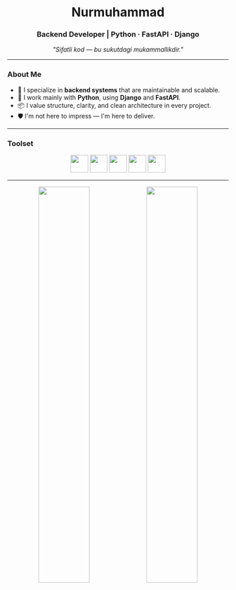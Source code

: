 <h1 align="center">Nurmuhammad</h1>
<h3 align="center">Backend Developer | Python · FastAPI · Django</h3>

<p align="center">
  <em>"Sifatli kod — bu sukutdagi mukammallikdir."</em>
</p>

---

### About Me

- 🧠 I specialize in **backend systems** that are maintainable and scalable.
- 🔧 I work mainly with **Python**, using **Django** and **FastAPI**.
- 📦 I value structure, clarity, and clean architecture in every project.
- 🛡 I'm not here to impress — I'm here to deliver.

---

### Toolset

<p align="center">
  <img src="https://cdn.jsdelivr.net/gh/devicons/devicon/icons/python/python-original.svg" width="40"/>
  <img src="https://cdn.jsdelivr.net/gh/devicons/devicon/icons/django/django-plain.svg" width="40"/>
  <img src="https://cdn.jsdelivr.net/gh/devicons/devicon/icons/fastapi/fastapi-original.svg" width="40"/>
  <img src="https://cdn.jsdelivr.net/gh/devicons/devicon/icons/postgresql/postgresql-original.svg" width="40"/>
  <img src="https://cdn.jsdelivr.net/gh/devicons/devicon/icons/git/git-original.svg" width="40"/>
</p>

---

<p align="center">
  <img src="https://github-readme-stats.vercel.app/api?username=nurrmuhammad&show_icons=true&hide_border=true&hide_rank=true&theme=default" width="48%" />
  <img src="https://github-readme-streak-stats.herokuapp.com/?user=nurrmuhammad&theme=default&hide_border=true" width="48%" />
</p>
